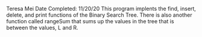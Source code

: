 Teresa Mei
Date Completed: 11/20/20
This program implents the find, insert, delete, and print functions of the Binary Search Tree. There is also another function called rangeSum that sums up the values in the tree that is between the values, L and R. 
